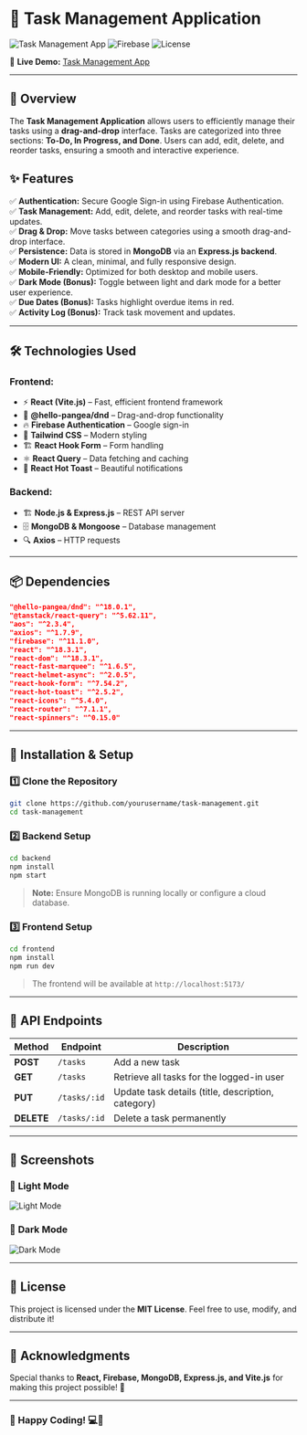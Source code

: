 # 📌 Task Management Application

![Task Management App](https://img.shields.io/badge/MERN-Stack-blue.svg)
![Firebase](https://img.shields.io/badge/Firebase-Authentication-yellow.svg)
![License](https://img.shields.io/badge/license-MIT-green.svg)

🚀 **Live Demo:** [Task Management App](https://task-management-e21ba.web.app)

---

## 📖 Overview
The **Task Management Application** allows users to efficiently manage their tasks using a **drag-and-drop** interface. Tasks are categorized into three sections: **To-Do, In Progress, and Done**. Users can add, edit, delete, and reorder tasks, ensuring a smooth and interactive experience.

## ✨ Features
✅ **Authentication:** Secure Google Sign-in using Firebase Authentication.  
✅ **Task Management:** Add, edit, delete, and reorder tasks with real-time updates.  
✅ **Drag & Drop:** Move tasks between categories using a smooth drag-and-drop interface.  
✅ **Persistence:** Data is stored in **MongoDB** via an **Express.js backend**.  
✅ **Modern UI:** A clean, minimal, and fully responsive design.  
✅ **Mobile-Friendly:** Optimized for both desktop and mobile users.  
✅ **Dark Mode (Bonus):** Toggle between light and dark mode for a better user experience.  
✅ **Due Dates (Bonus):** Tasks highlight overdue items in red.  
✅ **Activity Log (Bonus):** Track task movement and updates.

---

## 🛠️ Technologies Used
### **Frontend:**
- ⚡ **React (Vite.js)** – Fast, efficient frontend framework
- 🔄 **@hello-pangea/dnd** – Drag-and-drop functionality
- 🔥 **Firebase Authentication** – Google sign-in
- 🎨 **Tailwind CSS** – Modern styling
- 🏗 **React Hook Form** – Form handling
- ⚛ **React Query** – Data fetching and caching
- 🚀 **React Hot Toast** – Beautiful notifications

### **Backend:**
- 🏗 **Node.js & Express.js** – REST API server
- 🗄 **MongoDB & Mongoose** – Database management
- 🔍 **Axios** – HTTP requests

---

## 📦 Dependencies
```json
"@hello-pangea/dnd": "^18.0.1",
"@tanstack/react-query": "^5.62.11",
"aos": "^2.3.4",
"axios": "^1.7.9",
"firebase": "^11.1.0",
"react": "^18.3.1",
"react-dom": "^18.3.1",
"react-fast-marquee": "^1.6.5",
"react-helmet-async": "^2.0.5",
"react-hook-form": "^7.54.2",
"react-hot-toast": "^2.5.2",
"react-icons": "^5.4.0",
"react-router": "^7.1.1",
"react-spinners": "^0.15.0"
```

---

## 🚀 Installation & Setup

### **1️⃣ Clone the Repository**
```sh
git clone https://github.com/yourusername/task-management.git
cd task-management
```

### **2️⃣ Backend Setup**
```sh
cd backend
npm install
npm start
```

> **Note:** Ensure MongoDB is running locally or configure a cloud database.

### **3️⃣ Frontend Setup**
```sh
cd frontend
npm install
npm run dev
```

> The frontend will be available at `http://localhost:5173/`

---

## 🔌 API Endpoints
| Method | Endpoint        | Description |
|--------|---------------|-------------|
| **POST** | `/tasks` | Add a new task |
| **GET** | `/tasks` | Retrieve all tasks for the logged-in user |
| **PUT** | `/tasks/:id` | Update task details (title, description, category) |
| **DELETE** | `/tasks/:id` | Delete a task permanently |

---

## 📸 Screenshots
### 🔹 **Light Mode**
![Light Mode](https://via.placeholder.com/800x400)

### 🔹 **Dark Mode**
![Dark Mode](https://via.placeholder.com/800x400)

---

## 📜 License
This project is licensed under the **MIT License**. Feel free to use, modify, and distribute it!

---

## 🙌 Acknowledgments
Special thanks to **React, Firebase, MongoDB, Express.js, and Vite.js** for making this project possible! 🎉

---

### 🚀 Happy Coding! 💻🎨
